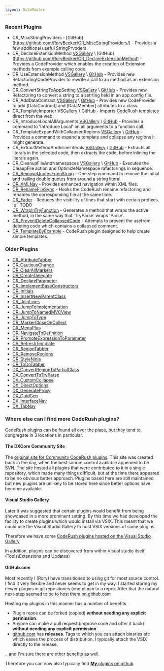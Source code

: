 ```yaml
---
layout: SiteMaster
---
```

### Recent Plugins
 
 * CR_MiscStringProviders - [GitHub] (https://github.com/RoryBecker/CR_MiscStringProviders/) - Provides a few additional useful StringPrvoders.
 * CR_DeclareExtensionMethod [VSGallery](http://visualstudiogallery.msdn.microsoft.com/103cc242-0d3e-4af5-af69-aa8efca2f12a) \ [GitHub] (https://github.com/RoryBecker/CR_DeclareExtensionMethod) - Provides a CodeProvider which enables the creation of Extension methods from example calling code.
 * CR_UseExtensionMethod [VSGallery](http://visualstudiogallery.msdn.microsoft.com/c87f600e-f6af-4a13-9eac-71f5082a2355?SRC=Home) \ [GitHub](https://github.com/RoryBecker/CR_UseExtensionMethod) - Provides new Refactoring\CodeProvider to rewrite a call to an method as an extension method.
 * CR_ConvertStringToAppSetting [VSGallery](http://visualstudiogallery.msdn.microsoft.com/b897d8f8-8feb-4e15-8e8c-00c02c77478b?SRC=Home) \ [GitHub](https://github.com/RoryBecker/CR_ConvertStringToAppSetting) - Provides new Refactoring to convert a string to a setrting held in an app.config file.
 * CR_AddDataContract [VSGallery](http://visualstudiogallery.msdn.microsoft.com/304e19c9-a127-4f9f-9369-5956b04a4a23) \ [GitHub](https://github.com/RoryBecker/CR_AddDataContract) - Provides new CodeProvider to add [DataContract] and [DataMember] attributes to a class.
 * CR_TemplateImporter [VSGallery](http://visualstudiogallery.msdn.microsoft.com/8dc9c6ea-3b53-42f9-99d0-6a04fe232724) \ [GitHub](https://github.com/RoryBecker/CR_TemplateImporter) - Imports CodeRush templates direct from the web.
 * CR_IntroduceLocalAllArguments [VSGallery](http://visualstudiogallery.msdn.microsoft.com/6da6ca4b-6c69-46ae-a1f2-8c360108c932) \ [GitHub](https://github.com/RoryBecker/CR_IntroduceLocalAllArguments) - Provides a command to 'Introduce Local' on all arguments to a function call.
 * CR_TemplateExpandWithCollapsedRegions [VSGallery](http://visualstudiogallery.msdn.microsoft.com/b96724fb-2b81-4401-bcf0-287f9635f075) \ [GitHub](https://github.com/RoryBecker/CR_TemplateExpandWithCollapsedRegions) - Provides a command to expand a template and collapse any regions it might generate.
 * CR_ExtractMethodAndInlineLiterals [VSGallery](http://visualstudiogallery.msdn.microsoft.com/9c248310-e66f-4d57-9088-56a737ee80e0) \ [GitHub](https://github.com/RoryBecker/CR_ExtractMethodAndInlineLiterals) - Extracts all literals in the selected code, then extracts the code, before inlining the literals again.
 * CR_CleanupFileAndNamespaces [VSGallery](http://visualstudiogallery.msdn.microsoft.com/749362d8-cd75-4973-b1d9-4b7916b6e3ec) \ [GitHub](https://github.com/RoryBecker/CR_CleanupFileAndNamespaces) - Executes the CleaupFile action and OptimizeNamespace rafactorings in sequence.
 * [CR_RemoveQuotesFromString](https://github.com/RoryBecker/CR_RemoveQuotesFromString) - One step command to remove the initial and trailing double quotes from around a string literal.
 * [CR_XMLNav](https://github.com/RoryBecker/CR_XMLNav) - Provides enhanced navigation within XML files.
 * [CR_RenameFileSync](https://github.com/RoryBecker/CR_RenameFileSync) - Hooks the CodeRush rename refactoring and renames the corresponding file at the same time.
 * [CR_Fader](https://github.com/RoryBecker/CR_Fader) - Reduces the visibility of lines that start with certain prefixes. ie ' TODO
 * [CR_WrapInTryFunction](https://github.com/RoryBecker/CR_WrapInTryFunction) - Generates a method that wraps the active method, in the same way that 'TryParse' wraps 'Parse'.
 * [CR_PreventDeleteCollapsedCode](https://github.com/RoryBecker/CR_PreventDeleteCollapsedCode) - Attempts to prevent the usefrom deleting code which contains a collapsed comment.
 * [CR_TemplateByExample](https://github.com/RoryBecker/CR_TemplateByExample) - CodeRush plugin designed to help create simple templates.

### Older Plugins 
 
 * [CR_AttributeTabber](https://code.google.com/p/dxcorecommunityplugins/wiki/CR_AttributeTabber)
 * [CR_CautiousChange](https://code.google.com/p/dxcorecommunityplugins/wiki/CR_CautiousChange)
 * [CR_ClearAllMarkers](https://code.google.com/p/dxcorecommunityplugins/wiki/CR_ClearAllMarkers)
 * [CR_CreateDelegate](https://code.google.com/p/dxcorecommunityplugins/wiki/CR_CreateDelegate)
 * [CR_DeclareParameter](https://code.google.com/p/dxcorecommunityplugins/wiki/CR_DeclareParameter)
 * [CR_ImplementBaseConstructors](https://code.google.com/p/dxcorecommunityplugins/wiki/CR_ImplementBaseConstructors)
 * [CR_Initials](https://code.google.com/p/dxcorecommunityplugins/wiki/CR_Initials)
 * [CR_InsertNewParentClass](https://code.google.com/p/dxcorecommunityplugins/wiki/CR_InsertNewParentClass)
 * [CR_JoinLines](https://code.google.com/p/dxcorecommunityplugins/wiki/CR_JoinLines)
 * [CR_JumpToImplementation](https://code.google.com/p/dxcorecommunityplugins/wiki/CR_JumpToImplementation)
 * [CR_JumpToNamedMVCView](https://code.google.com/p/dxcorecommunityplugins/wiki/CR_JumpToNamedMVCView)
 * [CR_JumpToType](https://code.google.com/p/dxcorecommunityplugins/wiki/CR_JumpToType)
 * [CR_MarkerCloseOnCollect](https://code.google.com/p/dxcorecommunityplugins/wiki/CR_MarkerCloseOnCollect)
 * [CR_MenuPlus](https://code.google.com/p/dxcorecommunityplugins/wiki/CR_MenuPlus)
 * [CR_NavigateToDefinition](https://code.google.com/p/dxcorecommunityplugins/wiki/CR_NavigateToDefinition)
 * [CR_PromoteExpressionToParameter](https://code.google.com/p/dxcorecommunityplugins/wiki/CR_PromoteExpressionToParameter)
 * [CR_RefreshTemplate](https://code.google.com/p/dxcorecommunityplugins/wiki/CR_RefreshTemplate)
 * [CR_RegionTabber](https://code.google.com/p/dxcorecommunityplugins/wiki/CR_RegionTabber)
 * [CR_RemoveRegions](https://code.google.com/p/dxcorecommunityplugins/wiki/CR_RemoveRegions)
 * [CR_StyleNinja](https://code.google.com/p/dxcorecommunityplugins/wiki/CR_StyleNinja)
 * [CR_ToDoTabber](https://code.google.com/p/dxcorecommunityplugins/wiki/CR_ToDoTabber)
 * [DX_ConvertRegionToPartialClass](https://code.google.com/p/dxcorecommunityplugins/wiki/DX_ConvertRegionToPartialClass)
 * [DX_ConvertToTryParse](https://code.google.com/p/dxcorecommunityplugins/wiki/DX_ConvertToTryParse)
 * [DX_CustomCollapse](https://code.google.com/p/dxcorecommunityplugins/wiki/DX_CustomCollapse)
 * [DX_DirectOptions](https://code.google.com/p/dxcorecommunityplugins/wiki/DX_DirectOptions)
 * [DX_GenerateProxy](https://code.google.com/p/dxcorecommunityplugins/wiki/DX_GenerateProxy)
 * [DX_GuidGen](https://code.google.com/p/dxcorecommunityplugins/wiki/DX_GuidGen)
 * [DX_InterfaceNav](https://code.google.com/p/dxcorecommunityplugins/wiki/DX_InterfaceNav)
 * [DX_TabNav](https://code.google.com/p/dxcorecommunityplugins/wiki/DX_TabNav)

 
### Where else can I find more CodeRush plugins?
CodeRush plugins can be found all over the place, but they tend to congregate in 3 locations in particular.

#### The DXCore Community Site
The [original site for Community CodeRush plugins](http://code.google.com/p/dxcorecommunityplugins/). This site was created back in the day, when the best source control available appeared to be SVN. 
The site hosted all plugins that were contributed to it in a single repository, which made many things difficult, but at the time there appeared to be no obvious better approach.
Plugins based here are still maintained but new plugins are unlikely to be stored here since better options have become available.

#### Visual Studio Gallery
Later it was suggested that certain plugins would benefit from being showcased in a more prominent setting. By this time we had developed the facility to create plugins which would install via VSIX. This meant that we could use the Visual Studio Gallery to host VSIX versions of some plugins.

Therefore we have some [CodeRush plugins hosted on the Visual Studio Gallery](http://visualstudiogallery.msdn.microsoft.com/site/search?query=CodeRush%20Plugin&f[0].Value=CodeRush%20Plugin&f[0].Type=SearchText&ac=4)

In addition, plugins can be discovered from within Visual studio itself. (Tools\Extensions and Updates)

#### GitHub.com
Most recently I (Rory) have transitioned to using git for most source control. I find it very flexible and never seems to get in my way. 
I started storing my newer plugins in git repositories (one plugin to a repo). After that the natural next-step seemed to be to host them on github.com

Hosting my plugins in this manner has a number of benefits. 
 
 * Plugin repos can be forked (copied) __without needing any explicit permission__.
 * Anyone can make a pull request (improve code and offer it back) __without needing any explicit permission__.
 * [github.com](http://github.com) has __releases__. Tags to which you can attach binaries etc which eases the process of distribution. I typically attach the VSIX directly to the release.
 
...and I'm sure there are other benefits as well.

Therefore you can now also typically find [__My__ plugins on github](https://github.com/search?q=CodeRush++user%3ARoryBecker&type=Repositories&ref=advsearch&l=)
